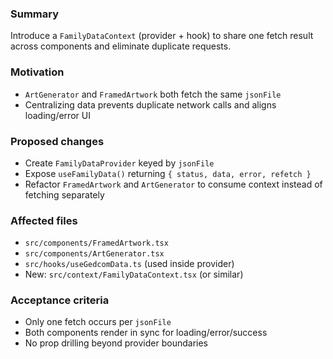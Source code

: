 ### Summary
Introduce a `FamilyDataContext` (provider + hook) to share one fetch result across components and eliminate duplicate requests.

### Motivation
- `ArtGenerator` and `FramedArtwork` both fetch the same `jsonFile`
- Centralizing data prevents duplicate network calls and aligns loading/error UI

### Proposed changes
- Create `FamilyDataProvider` keyed by `jsonFile`
- Expose `useFamilyData()` returning `{ status, data, error, refetch }`
- Refactor `FramedArtwork` and `ArtGenerator` to consume context instead of fetching separately

### Affected files
- `src/components/FramedArtwork.tsx`
- `src/components/ArtGenerator.tsx`
- `src/hooks/useGedcomData.ts` (used inside provider)
- New: `src/context/FamilyDataContext.tsx` (or similar)

### Acceptance criteria
- Only one fetch occurs per `jsonFile`
- Both components render in sync for loading/error/success
- No prop drilling beyond provider boundaries